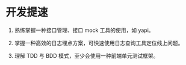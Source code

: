 # 开发提速

1. 熟练掌握一种接口管理、接口 mock 工具的使用，如 yapi。

2. 掌握一种高效的日志埋点方案，可快速使用日志查询工具定位线上问题。

3. 理解 TDD 与 BDD 模式，至少会使用一种前端单元测试框架。